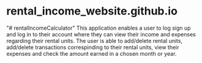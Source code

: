 # rental_income_website.github.io
"# rentalIncomeCalculator" 
This application enables a user to log sign up and log in to their account where they can view their income and expenses regarding their rental units.
The user is able to add/delete rental units, add/delete transactions correspinding to their rental units, view their expenses and check the amount earned in a chosen 
month or year.
